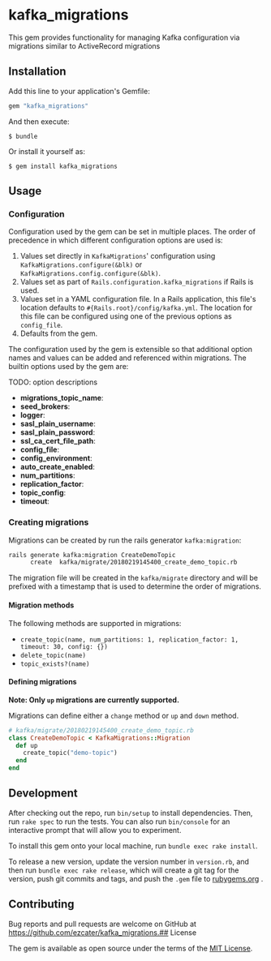 # kafka_migrations

This gem provides functionality for managing Kafka configuration via migrations
similar to ActiveRecord migrations

## Installation

Add this line to your application's Gemfile:

```ruby
gem "kafka_migrations"
```

And then execute:

    $ bundle

Or install it yourself as:

    $ gem install kafka_migrations

## Usage

### Configuration

Configuration used by the gem can be set in multiple places. The order of
precedence in which different configuration options are used is:

1. Values set directly in `KafkaMigrations`' configuration using
  `KafkaMigrations.configure(&blk)` or `KafkaMigrations.config.configure(&blk)`.
1. Values set as part of `Rails.configuration.kafka_migrations` if Rails is used.
1. Values set in a YAML configuration file. In a Rails application, this file's
  location defaults to `#{Rails.root}/config/kafka.yml`. The location for this
  file can be configured using one of the previous options as `config_file`.
1. Defaults from the gem.

The configuration used by the gem is extensible so that additional option names
and values can be added and referenced within migrations. The builtin options
used by the gem are:

TODO: option descriptions

* **migrations_topic_name**:
* **seed_brokers**:
* **logger**:
* **sasl_plain_username**:
* **sasl_plain_password**:
* **ssl_ca_cert_file_path**:
* **config_file**:
* **config_environment**:
* **auto_create_enabled**:
* **num_partitions**:
* **replication_factor**:
* **topic_config**:
* **timeout**:

### Creating migrations

Migrations can be created by run the rails generator `kafka:migration`:

```bash
rails generate kafka:migration CreateDemoTopic
      create  kafka/migrate/20180219145400_create_demo_topic.rb
```

The migration file will be created in the `kafka/migrate` directory and will be
prefixed with a timestamp that is used to determine the order of migrations.

#### Migration methods

The following methods are supported in migrations:

* `create_topic(name, num_partitions: 1, replication_factor: 1, timeout: 30, config: {})`
* `delete_topic(name)`
* `topic_exists?(name)`

#### Defining migrations

**Note: Only `up` migrations are currently supported.**

Migrations can define either a `change` method or `up` and `down` method.

```ruby
# kafka/migrate/20180219145400_create_demo_topic.rb
class CreateDemoTopic < KafkaMigrations::Migration
  def up
    create_topic("demo-topic")
  end 
end
```

## Development

After checking out the repo, run `bin/setup` to install dependencies. Then,
run `rake spec` to run the tests. You can also run `bin/console` for an
interactive prompt that will allow you to experiment.

To install this gem onto your local machine, run `bundle exec rake install`. 

To release a new version, update the version number in `version.rb`, and then
run `bundle exec rake release`, which will create a git tag for the version,
push git commits and tags, and push the `.gem` file to
[rubygems.org](https://rubygems.org)
.

## Contributing

Bug reports and pull requests are welcome on GitHub at
https://github.com/ezcater/kafka_migrations.## License

The gem is available as open source under the terms of the
[MIT License](http://opensource.org/licenses/MIT).

